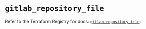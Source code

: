 # `gitlab_repository_file`

Refer to the Terraform Registry for docs: [`gitlab_repository_file`](https://registry.terraform.io/providers/gitlabhq/gitlab/18.0.0/docs/resources/repository_file).
